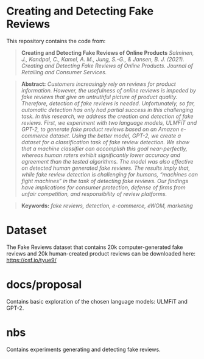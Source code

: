 # Creating and Detecting Fake Reviews

This repository contains the code from:

>**Creating and Detecting Fake Reviews of Online Products**
>*Salminen, J., Kandpal, C., Kamel, A. M., Jung, S.-G., & Jansen, B. J. (2021). Creating and Detecting Fake Reviews of Online Products. Journal of Retailing and Consumer Services.*

> **Abstract:** *Customers increasingly rely on reviews for product information. However, the usefulness of online reviews is impeded by fake reviews that give an untruthful picture of product quality. Therefore, detection of fake reviews is needed. Unfortunately, so far, automatic detection has only had partial success in this challenging task. In this research, we address the creation and detection of fake reviews. First, we experiment with two language models, ULMFiT and GPT-2, to generate fake product reviews based on an Amazon e-commerce dataset. Using the better model, GPT-2, we create a dataset for a classification task of fake review detection. We show that a machine classifier can accomplish this goal near-perfectly, whereas human raters exhibit significantly lower accuracy and agreement than the tested algorithms. The model was also effective on detected human generated fake reviews. The results imply that, while fake review detection is challenging for humans, “machines can fight machines” in the task of detecting fake reviews. Our findings have implications for consumer protection, defense of firms from unfair competition, and responsibility of review platforms.*

>**Keywords:** *fake reviews, detection, e-commerce, eWOM, marketing*

# Dataset
The Fake Reviews dataset that contains 20k computer-generated fake reviews and 20k human-created product reviews can be downloaded here: https://osf.io/tyue9/

# docs/proposal
Contains basic exploration of the chosen language models: ULMFiT and GPT-2.

# nbs
Contains experiments generating and detecting fake reviews.

